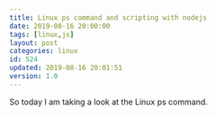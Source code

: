 ```yaml
---
title: Linux ps command and scripting with nodejs
date: 2019-08-16 20:00:00
tags: [linux,js]
layout: post
categories: linux
id: 524
updated: 2019-08-16 20:01:51
version: 1.0
---
```


So today I am taking a look at the Linux ps command.

<!-- more -->

